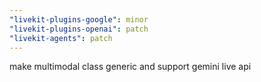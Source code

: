 ```yaml
---
"livekit-plugins-google": minor
"livekit-plugins-openai": patch
"livekit-agents": patch
---
```


make multimodal class generic and support gemini live api
